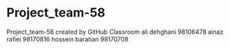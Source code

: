 # Project_team-58
Project_team-58 created by GitHub Classroom
ali dehghani 98106478
ainaz rafiei 98170816
hossein baratian 98170708

